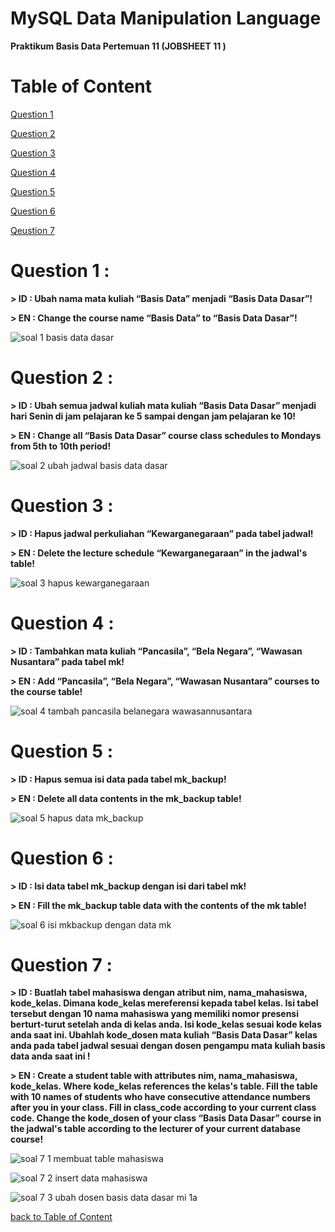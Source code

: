 # MySQL Data Manipulation Language
**Praktikum Basis Data Pertemuan 11 (JOBSHEET 11 )**

# Table of Content
[Question 1](https://github.com/lieeh/learn_database/tree/main/meeting-11#question-1-)

[Question 2](https://github.com/lieeh/learn_database/tree/main/meeting-11#question-2-)

[Question 3](https://github.com/lieeh/learn_database/tree/main/meeting-11#question-3-)

[Question 4](https://github.com/lieeh/learn_database/tree/main/meeting-11#question-4-)

[Question 5](https://github.com/lieeh/learn_database/tree/main/meeting-11#question-5-)

[Question 6](https://github.com/lieeh/learn_database/tree/main/meeting-11#question-6-)

[Qeustion 7](https://github.com/lieeh/learn_database/tree/main/meeting-11#question-7-)

# Question 1 :

**> ID : Ubah nama mata kuliah “Basis Data” menjadi “Basis Data Dasar”!**

**> EN : Change the course name “Basis Data” to “Basis Data Dasar”!**

![soal 1 basis data dasar](https://github.com/lieeh/learn_database/assets/150438523/bf45367c-a47c-4c91-a580-08573bede448)

# Question 2 :

**> ID : Ubah semua jadwal kuliah mata kuliah “Basis Data Dasar” menjadi hari Senin di jam pelajaran ke 5 sampai dengan jam pelajaran ke 10!**

**> EN : Change all “Basis Data Dasar” course class schedules to Mondays from 5th to 10th period!**

![soal 2 ubah jadwal basis data dasar](https://github.com/lieeh/learn_database/assets/150438523/f4419661-483b-4e9b-aa9a-5e6be26325a7)


# Question 3 :

**> ID : Hapus jadwal perkuliahan “Kewarganegaraan” pada tabel jadwal!**

**> EN : Delete the lecture schedule “Kewarganegaraan” in the jadwal's table!**

![soal 3 hapus kewarganegaraan](https://github.com/lieeh/learn_database/assets/150438523/64239fb0-8aa5-42ab-857a-59b8f8ccd9d9)


# Question 4 :

**> ID : Tambahkan mata kuliah “Pancasila”, “Bela Negara”, “Wawasan Nusantara” pada tabel mk!**

**> EN : Add “Pancasila”, “Bela Negara”, “Wawasan Nusantara” courses to the course table!**

![soal 4 tambah pancasila belanegara wawasannusantara](https://github.com/lieeh/learn_database/assets/150438523/dcfa2f14-eba6-4352-bbcb-5d78981250c0)


# Question 5 :

**> ID : Hapus semua isi data pada tabel mk_backup!**

**> EN : Delete all data contents in the mk_backup table!**

![soal 5 hapus data mk_backup](https://github.com/lieeh/learn_database/assets/150438523/477c292c-4e31-4198-962e-1f803ac650de)

# Question 6 :

**> ID : Isi data tabel mk_backup dengan isi dari tabel mk!**

**> EN : Fill the mk_backup table data with the contents of the mk table!**

![soal 6 isi mkbackup dengan data mk](https://github.com/lieeh/learn_database/assets/150438523/41d3f76f-8b3a-406d-bccb-29868b6484cb)

# Question 7 :

**> ID : Buatlah tabel mahasiswa dengan atribut nim, nama_mahasiswa, kode_kelas. Dimana kode_kelas
mereferensi kepada tabel kelas. Isi tabel tersebut dengan 10 nama mahasiswa yang memiliki nomor
presensi berturt-turut setelah anda di kelas anda. Isi kode_kelas sesuai kode kelas anda saat ini.
Ubahlah kode_dosen mata kuliah “Basis Data Dasar” kelas anda pada tabel jadwal sesuai dengan
dosen pengampu mata kuliah basis data anda saat ini !**

**> EN : Create a student table with attributes nim, nama_mahasiswa, kode_kelas. Where kode_kelas references the kelas's table. Fill the table with 10 names of students who have consecutive attendance numbers after you in your class. Fill in class_code according to your current class code. Change the kode_dosen of your class “Basis Data Dasar” course in the jadwal's table according to the lecturer of your current database course!**

![soal 7 1 membuat table mahasiswa](https://github.com/lieeh/learn_database/assets/150438523/12f88948-97ee-4ada-9ca0-51377aa8bf60)

![soal 7 2 insert data mahasiswa](https://github.com/lieeh/learn_database/assets/150438523/f0a8acda-53cc-4e4e-9a15-468dc36d6891)

![soal 7 3 ubah dosen basis data dasar mi 1a ](https://github.com/lieeh/learn_database/assets/150438523/51d412d2-d136-417e-b832-653818d93379)


[back to Table of Content](https://github.com/lieeh/learn_database/tree/main/meeting-11#table-of-content)
